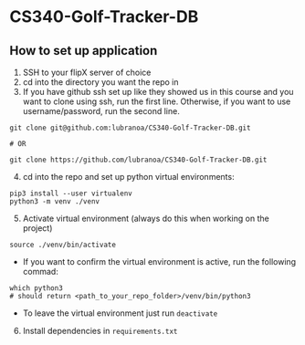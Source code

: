# CS340-Golf-Tracker-DB
## How to set up application
1. SSH to your flipX server of choice
2. cd into the directory you want the repo in
3. If you have github ssh set up like they showed us in this course and you want to clone using ssh, run the first line. Otherwise, if you want to use username/password, run the second line.

```
git clone git@github.com:lubranoa/CS340-Golf-Tracker-DB.git

# OR

git clone https://github.com/lubranoa/CS340-Golf-Tracker-DB.git
```

4. cd into the repo and set up python virtual environments:
```
pip3 install --user virtualenv
python3 -m venv ./venv
```
5. Activate virtual environment (always do this when working on the project)
```
source ./venv/bin/activate
```
   - If you want to confirm the virtual environment is active, run the following commad:
```
which python3
# should return <path_to_your_repo_folder>/venv/bin/python3
```
   - To leave the virtual environment just run ```deactivate```
6. Install dependencies in ```requirements.txt```

